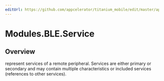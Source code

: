 ```yaml
---
editUrl: https://github.com/appcelerator/titanium_mobile/edit/master/apidoc/Service.yml
---
```

# Modules.BLE.Service

<TypeHeader/>

## Overview

represent services of a remote peripheral. Services are either primary or secondary and may contain multiple characteristics 
or included services (references to other services).

<ApiDocs/>
